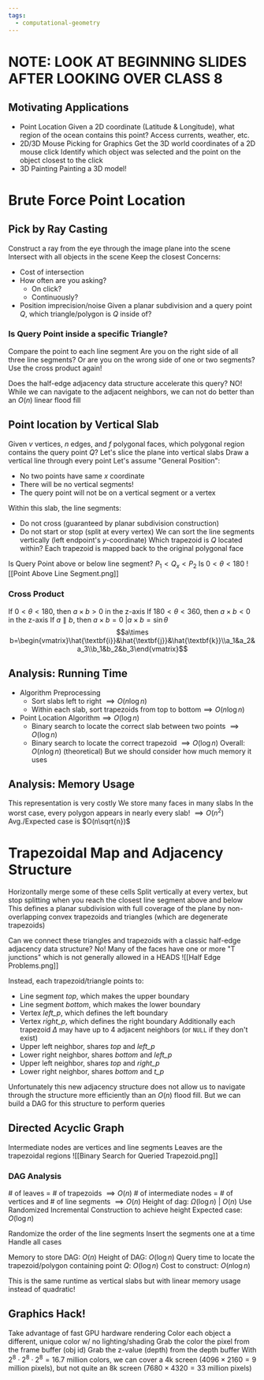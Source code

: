 ```yaml
---
tags:
  - computational-geometry
---
```


# NOTE: LOOK AT BEGINNING SLIDES AFTER LOOKING OVER CLASS 8

## Motivating Applications
* Point Location
	Given a 2D coordinate (Latitude & Longitude), what region of the ocean contains this point?
	Access currents, weather, etc.
* 2D/3D Mouse Picking for Graphics
	Get the 3D world coordinates of a 2D mouse click
	Identify which object was selected and the point on the object closest to the click
* 3D Painting
	Painting a 3D model!

# Brute Force Point Location
## Pick by Ray Casting
Construct a ray from the eye through the image plane into the scene
Intersect with all objects in the scene
Keep the closest
Concerns:
* Cost of intersection
* How often are you asking?
	* On click?
	* Continuously?
* Position imprecision/noise
Given a planar subdivision and a query point $Q$, which triangle/polygon is $Q$ inside of?

### Is Query Point inside a specific Triangle?
Compare the point to each line segment
Are you on the right side of all three line segments?
Or are you on the wrong side of one or two segments?
Use the cross product again!

Does the half-edge adjacency data structure accelerate this query? NO!
While we can navigate to the adjacent neighbors, we can not do better than an $O(n)$ linear flood fill

## Point location by Vertical Slab
Given $v$ vertices, $n$ edges, and $f$ polygonal faces, which polygonal region contains the query point $Q$?
Let's slice the plane into vertical slabs
Draw a vertical line through every point
Let's assume "General Position":
* No two points have same $x$ coordinate
* There will be no vertical segments!
* The query point will not be on a vertical segment or a vertex

Within this slab, the line segments:
* Do not cross (guaranteed by planar subdivision construction)
* Do not start or stop (split at every vertex)
We can sort the line segments vertically (left endpoint's $y$-coordinate)
Which trapezoid is $Q$ located within?
	Each trapezoid is mapped back to the original polygonal face

Is Query Point above or below line segment?
$P_1 < Q_x < P_2$
Is $0<\theta<180$
![[Point Above Line Segment.png]]

### Cross Product
If $0 < \theta < 180$, then $a\times b > 0$ in the z-axis
If $180 < \theta < 360$, then $a\times b < 0$ in the z-axis
If $a \parallel b$, then $a \times b = 0$
$|a\times b = \sin\theta$
$$a\times b=\begin{vmatrix}\hat{\textbf{i}}&\hat{\textbf{j}}&\hat{\textbf{k}}\\a_1&a_2&a_3\\b_1&b_2&b_3\end{vmatrix}$$
## Analysis: Running Time
* Algorithm Preprocessing
	* Sort slabs left to right $\implies O(n\log n)$
	* Within each slab, sort trapezoids from top to bottom$\implies O(n\log n)$
* Point Location Algorithm$\implies O(\log n)$
	* Binary search to locate the correct slab between two points $\implies O(\log n)$
	* Binary search to locate the correct trapezoid $\implies O(\log n)$
Overall: $O(n\log n)$ (theoretical)
But we should consider how much memory it uses
## Analysis: Memory Usage
This representation is very costly
We store many faces in many slabs
In the worst case, every polygon appears in nearly every slab! $\implies O(n^2)$
Avg./Expected case is $O(n\sqrt{n})$

# Trapezoidal Map and Adjacency Structure
Horizontally merge some of these cells
Split vertically at every vertex, but stop splitting when you reach the closest line segment above and below
This defines a planar subdivision with full coverage of the plane by non-overlapping convex trapezoids and triangles (which are degenerate trapezoids)

Can we connect these triangles and trapezoids with a classic half-edge adjacency data structure? No!
Many of the faces have one or more "T junctions" which is not generally allowed in a HEADS
![[Half Edge Problems.png]]

Instead, each trapezoid/triangle points to:
* Line segment *top*, which makes the upper boundary
* Line segment *bottom*, which makes the lower boundary
* Vertex *left_p*, which defines the left boundary
* Vertex *right_p*, which defines the right boundary
Additionally each trapezoid $\Delta$ may have up to 4 adjacent neighbors (or `NULL` if they don't exist)
* Upper left neighbor, shares *top* and *left_p*
* Lower right neighbor, shares *bottom* and *left_p*
* Upper left neighbor, shares *top* and *right_p*
* Lower right neighbor, shares *bottom* and *t_p*

Unfortunately this new adjacency structure does not allow us to navigate through the structure more efficiently than an $O(n)$ flood fill.
But we can build a DAG for this structure to perform queries

## Directed Acyclic Graph
Intermediate nodes are vertices and line segments
Leaves are the trapezoidal regions
![[Binary Search for Queried Trapezoid.png]]

### DAG Analysis
\# of leaves = # of trapezoids $\implies O(n)$
\# of intermediate nodes = # of vertices and # of line segments $\implies O(n)$
Height of dag: $\Omega(\log n)\ |\ O(n)$
Use Randomized Incremental Construction to achieve height
Expected case: $O(\log n)$

Randomize the order of the line segments
Insert the segments one at a time
Handle all cases

Memory to store DAG: $O(n)$
Height of DAG: $O(\log n)$
Query time to locate the trapezoid/polygon containing point $Q$: $O(\log n)$
Cost to construct: $O(n\log n)$

This is the same runtime as vertical slabs but with linear memory usage instead of quadratic!

## Graphics Hack!
Take advantage of fast GPU hardware rendering
Color each object a different, unique color w/ no lighting/shading
Grab the color the pixel from the frame buffer (obj id)
Grab the z-value (depth) from the depth buffer
With $2^8\cdot2^8\cdot2^8=16.7$ million colors, we can cover a 4k screen ($4096\times2160=9$ million pixels), but not quite an 8k screen ($7680\times4320=33$ million pixels)